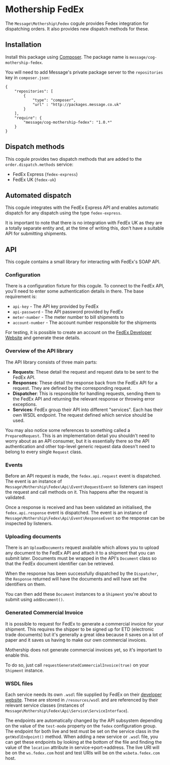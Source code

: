 # Mothership FedEx

The `Message\Mothership\Fedex` cogule provides Fedex integration for dispatching orders. It also provides new dispatch methods for these.

## Installation

Install this package using [Composer](http://getcomposer.org/). The package name is `message/cog-mothership-fedex`.

You will need to add Message's private package server to the `repositories` key in `composer.json`:

	{
		"repositories": [
			{
				"type": "composer",
				"url" : "http://packages.message.co.uk"
			}
		],
		"require": {
			"message/cog-mothership-fedex": "1.0.*"
		}
	}

## Dispatch methods

This cogule provides two dispatch methods that are added to the `order.dispatch.methods` service:

- FedEx Express (`fedex-express`)
- FedEx UK (`fedex-uk`)

## Automated dispatch

This cogule integrates with the FedEx Express API and enables automatic dispatch for any dispatch using the type `fedex-express`.

It is important to note that there is no integration with FedEx UK as they are a totally separate entity and, at the time of writing this, don't have a suitable API for submitting shipments.

## API

This cogule contains a small library for interacting with FedEx's SOAP API.

### Configuration

There is a configuration fixture for this cogule. To connect to the FedEx API, you'll need to enter some authentication details in there. The base requirement is:

- `api-key` - The API key provided by FedEx
- `api-password` - The API password provided by FedEx
- `meter-number` - The meter number to bill shipments to
- `account-number` - The account number responsible for the shipments

For testing, it is possible to create an account on the [FedEx Developer Website](http://fedex.com/developer) and generate these details.

### Overview of the API library

The API library consists of three main parts:

- **Requests**: These detail the request and request data to be sent to the FedEx API.
- **Responses**: These detail the response back from the FedEx API for a request. They are defined by the corresponding request.
- **Dispatcher**: This is responsible for handling requests, sending them to the FedEx API and returning the relevant response or throwing error exceptions.
- **Services**: FedEx group their API into different "services". Each has their own WSDL endpoint. The request defined which service should be used.

You may also notice some references to something called a `PreparedRequest`. This is an implementation detail you shouldn't need to worry about as an API consumer, but it is essentially there so the API authentication and other top-level generic request data doesn't need to belong to every single `Request` class.

### Events

Before an API request is made, the `fedex.api.request` event is dispatched. The event is an instance of `Message\Mothership\Fedex\Api\Event\RequestEvent` so listeners can inspect the request and call methods on it. This happens after the request is validated.

Once a response is received and has been validated an initialised, the `fedex.api.response` event is dispatched. The event is an instance of `Message\Mothership\Fedex\Api\Event\ResponseEvent` so the response can be inspected by listeners.

### Uploading documents

There is an `UploadDocuments` request available which allows you to upload any document to the FedEx API and attach it to a shipment that you can submit later. Documents must be wrapped in the API's `Document` class so that the FedEx document identifier can be retrieved.

When the response has been successfully dispatched by the `Dispatcher`, the `Response` returned will have the documents and will have set the identifiers on them.

You can then add these `Document` instances to a `Shipment` you're about to submit using `addDocument()`.

### Generated Commercial Invoice

It is possible to request for FedEx to generate a commercial invoice for your shipment. This requires the shipper to be signed up for ETD (electronic trade documents) but it's generally a great idea because it saves on a lot of paper and it saves us having to make our own commercial invoices.

Mothership does not generate commercial invoices yet, so it's important to enable this.

To do so, just call `requestGeneratedCommercialInvoice(true)` on your `Shipment` instance.

### WSDL files

Each service needs its own `.wsdl` file supplied by FedEx on their [developer website](http://fedex.com/developer). These are stored in `/resources/wsdl` and are referenced by their relevant service classes (instances of `Message\Mothership\Fedex\Api\Service\ServiceInterface`).

The endpoints are automatically changed by the API subsystem depending on the value of the `test-mode` property on the `fedex` configuration group. The endpoint for both live and test must be set on the service class in the `getWsdlEndpoint()` method. When adding a new service or `.wsdl` file, you can get these endpoints by looking at the bottom of the file and finding the value of the `location` attribute in service->port->address. The live URI will be on the `ws.fedex.com` host and test URIs will be on the `wsbeta.fedex.com` host.